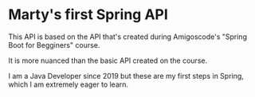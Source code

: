 # Marty's first Spring API

This API is based on the API that's created during Amigoscode's "Spring Boot for Begginers" course.

It is more nuanced than the basic API created on the course.

I am a Java Developer since 2019 but these are my first steps in Spring, which I am extremely eager to learn.
